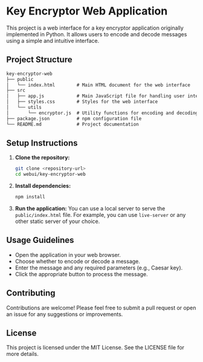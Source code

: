 # Key Encryptor Web Application

This project is a web interface for a key encryptor application originally implemented in Python. It allows users to encode and decode messages using a simple and intuitive interface.

## Project Structure

```txt
key-encryptor-web
├── public
│   └── index.html        # Main HTML document for the web interface
├── src
│   ├── app.js            # Main JavaScript file for handling user interactions
│   ├── styles.css        # Styles for the web interface
│   └── utils
│       └── encryptor.js  # Utility functions for encoding and decoding
├── package.json          # npm configuration file
└── README.md             # Project documentation
```

## Setup Instructions

1. **Clone the repository:**

   ```bash
   git clone <repository-url>
   cd webui/key-encryptor-web
   ```

2. **Install dependencies:**

   ```bash
   npm install
   ```

3. **Run the application:**
   You can use a local server to serve the `public/index.html` file. For example, you can use `live-server` or any other static server of your choice.

## Usage Guidelines

- Open the application in your web browser.
- Choose whether to encode or decode a message.
- Enter the message and any required parameters (e.g., Caesar key).
- Click the appropriate button to process the message.

## Contributing

Contributions are welcome! Please feel free to submit a pull request or open an issue for any suggestions or improvements.

## License

This project is licensed under the MIT License. See the LICENSE file for more details.
